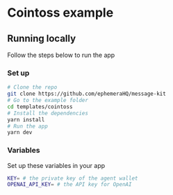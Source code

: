 # Cointoss example

## Running locally

Follow the steps below to run the app

### Set up

```bash [cmd]
# Clone the repo
git clone https://github.com/ephemeraHQ/message-kit
# Go to the example folder
cd templates/cointoss
# Install the dependencies
yarn install
# Run the app
yarn dev
```

### Variables

Set up these variables in your app

```bash [cmd]
KEY= # the private key of the agent wallet
OPENAI_API_KEY= # the API key for OpenAI
```
